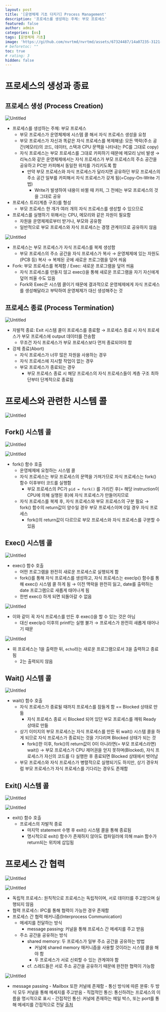 ```yaml
---
layout: post
title: '[운영체제 기초 다지기] Process Management'
description: '프로세스를 생성하는 주체: 부모 프로세스'
featured: false
author: admin
categories: [os]
tags: [운영체제 기초]
image: 'https://github.com/nvrtmd/nvrtmd/assets/67324487/14a07235-3121-4fd0-9c4c-780eeba4022a'
# beforetoc: ""
toc: true
# rating: 3
hidden: false
---
```


# 프로세스의 생성과 종료

## 프로세스 생성 (Process Creation)

![Untitled](https://github.com/nvrtmd/nvrtmd/assets/67324487/fd4dcc8d-5a4c-4165-aafa-c575aa3cd2b5)

- 프로세스를 생성하는 주체: 부모 프로세스
  - 부모 프로세스가 운영체제에 시스템 콜 해서 자식 프로세스 생성을 요청
  - 부모 프로세스가 자신과 똑같은 자식 프로세스를 복제해냄: 모든 맥락(주소 공간(메모리)의 코드, 데이터, 스택과 CPU 문맥을 나타내는 PC를 그대로 copy)
  - 자식 프로세스는 부모 프로세스를 그대로 카피하기 때문에 메모리 낭비 발생 → 리눅스와 같은 운영체제에서는 자식 프로세스가 부모 프로세스의 주소 공간을 공유하고 PC만 카피해서 동일한 위치를 가리키도록 함
    - 만약 부모 프로세스와 자식 프로세스가 달라지면 공유하던 부모 프로세스의 주소 공간 일부를 카피해서 자식 프로세스가 갖게 됨(=Copy-On-Write 기법)
      - Write가 발생하여 내용이 바뀔 때 카피, 그 전에는 부모 프로세스의 것을 그대로 공유
- 프로세스 트리(계층 구조)를 형성
  - 부모 프로세스 한 개가 여러 개의 자식 프로세스를 생성할 수 있으므로
- 프로세스를 실행하기 위해서는 CPU, 메모리와 같은 자원이 필요함
  - 자원을 운영체제로부터 받거나, 부모와 공유함
  - 일반적으로 부모 프로세스와 자식 프로세스는 경쟁 관계이므로 공유하지 않음

![Untitled](https://github.com/nvrtmd/nvrtmd/assets/67324487/c1b7e67e-f850-4e93-a943-be5a1cbe241a)

- 프로세스는 부모 프로세스가 자식 프로세스를 복제 생성함
  - 부모 프로세스의 주소 공간을 자식 프로세스가 복사 → 운영체제에 있는 자원도(PCB 등) 복사 → 복제된 곳에 새로운 프로그램을 덮어 씌움
- Fork: 부모 프로세스를 복제함 / Exec: 새로운 프로그램을 덮어 씌움
  - 자식 프로세스를 만들지 않고 exec()을 통해 새로운 프로그램을 자기 자신에게 덮어 씌울 수도 있음
  - Fork와 Exec은 시스템 콜이기 때문에 결과적으로 운영체제에게 자식 프로세스를 생성해달라고 부탁하여 운영체제가 대신 생성해주는 것

## 프로세스 종료 (Process Termination)

![Untitled](https://github.com/nvrtmd/nvrtmd/assets/67324487/8c8751ba-6db9-448d-bfa8-bb757ab4204d)

- 자발적 종료: Exit 시스템 콜이 프로세스를 종료함 → 프로세스 종료 시 자식 프로세스가 부모 프로세스에 output 데이터를 전송함
  - 무조건 자식 프로세스가 부모 프로세스보다 먼저 종료되어야 함
- 강제 종료(Abort)
  - 자식 프로세스가 너무 많은 자원을 사용하는 경우
  - 자식 프로세스에 지시할 작업이 없는 경우
  - 부모 프로세스가 종료되는 경우
    - 부모 프로세스 종료 시 해당 프로세스의 자식 프로세스들이 계층 구조 최하단부터 단계적으로 종료됨

# 프로세스와 관련한 시스템 콜

![Untitled](https://github.com/nvrtmd/nvrtmd/assets/67324487/abed0154-304f-4f60-b496-69e950f6a7b8)

## Fork() 시스템 콜

![Untitled](https://github.com/nvrtmd/nvrtmd/assets/67324487/2d9333ea-20c7-474b-b831-360a75096396)

![Untitled](https://github.com/nvrtmd/nvrtmd/assets/67324487/879c8b08-eddd-43c9-a279-bb533607f002)

- fork() 함수 호출
  - 운영체제에 요청하는 시스템 콜
  - 자식 프로세스는 부모 프로세스의 문맥을 가져가므로 자식 프로세스는 fork() 함수 이후부터 코드를 실행함
    - 부모 프로세스의 PC가 `pid = fork()` 를 가리킨 후(= 해당 instruction이 CPU에 의해 실행된 후)에 자식 프로세스가 만들어지므로
  - 자식 프로세스를 복제 후, 자식 프로세스와 부모 프로세스의 구분 필요 → fork() 함수의 return값이 양수일 경우 부모 프로세스이며 0일 경우 자식 프로세스
    - fork()의 return값이 다르므로 부모 프로세스와 자식 프로세스를 구분할 수 있음

## Exec() 시스템 콜

![Untitled](https://github.com/nvrtmd/nvrtmd/assets/67324487/8ab4c81f-7e56-4250-b4b9-949fe24cf296)

- exec() 함수 호출
  - 어떤 프로그램을 완전히 새로운 프로세스로 실행되게 함
  - fork()를 통해 자식 프로세스를 생성하고, 자식 프로세스는 execlp() 함수를 통해 exec() 시스템 콜 하게 됨 → 이전 맥락을 완전히 잃고, date를 출력하는 date 프로그램으로 새롭게 태어나게 됨
  - 한번 exec() 하게 되면 되돌아갈 수 없음

![Untitled](https://github.com/nvrtmd/nvrtmd/assets/67324487/7b3b6913-9923-4ff6-afc3-0a2a2d47d4e5)

- 이와 같이 꼭 자식 프로세스를 만든 후 exec()을 할 수 있는 것은 아님
  - 대신 execlp() 이후의 printf는 실행 불가 → 프로세스가 완전히 새롭게 태어나기 때문

![Untitled](https://github.com/nvrtmd/nvrtmd/assets/67324487/86db7113-6b6a-4e6c-b5c5-1420e9305f41)

- 위 프로세스는 1을 출력한 뒤, `echo`라는 새로운 프로그램으로서 3을 출력하고 종료됨
  - 2는 출력되지 않음

## Wait() 시스템 콜

![Untitled](https://github.com/nvrtmd/nvrtmd/assets/67324487/76f65380-4c47-4c86-a8d3-e72c0ff0dd11)

- wait() 함수 호출
  - 자식 프로세스가 종료될 때까지 프로세스를 잠들게 함 == Blocked 상태로 만듦
    - 자식 프로세스 종료 시 Blocked 되어 있던 부모 프로세스를 깨워 Ready 상태로 만듦
  - 상기 이미지의 부모 프로세스는 자식 프로세스를 만든 뒤 wait() 시스템 콜을 하게 되므로 자식 프로세스가 종료되는 것을 기다리며 Blocked 상태가 되는 것
    - fork()한 이후, fork()의 return값이 0이 아니라면(= 부모 프로세스라면) wait() → 부모 프로세스가 CPU 제어권을 얻지 못하며(Blocked), 자식 프로세스가 자신의 코드를 다 실행한 후 종료되면 Blocked 상태에서 벗어남
  - 부모 프로세스와 자식 프로세스가 병렬적으로 실행되기도 하지만, 상기 경우처럼 부모 프로세스가 자식 프로세스를 기다리는 경우도 존재함

## Exit() 시스템 콜

![Untitled](https://github.com/nvrtmd/nvrtmd/assets/67324487/f3498dd2-247d-4a03-bcec-2eeb260e28b0)

![Untitled](https://github.com/nvrtmd/nvrtmd/assets/67324487/dd6b1fe9-5bc1-47d1-8498-13c138e744ac)

- exit() 함수 호출
  - 프로세스의 자발적 종료
    - 마지막 statement 수행 후 exit() 시스템 콜을 통해 종료됨
    - 명시적으로 exit() 함수가 존재하지 않아도 컴파일러에 의해 main 함수가 return되는 위치에 삽입됨

# 프로세스 간 협력

![Untitled](https://github.com/nvrtmd/nvrtmd/assets/67324487/75bee302-3965-4c59-a3db-cc55f210ce91)

![Untitled](https://github.com/nvrtmd/nvrtmd/assets/67324487/5fb7cb6e-8181-4182-ad67-39ff0d1f5220)

- 독립적 프로세스: 원칙적으로 프로세스는 독립적이며, 서로 데이터를 주고받으며 실행되지 않음
- 협력 프로세스: IPC를 통해 협력이 가능한 경우 존재함
- 프로세스 간 협력 매커니즘(Interprocess Communication)
  - 메세지를 전달하는 방식
    - message passing: 커널을 통해 프로세스 간 메세지를 주고 받음
  - 주소 공간을 공유하는 방식
    - shared memory: 두 프로세스가 일부 주소 공간을 공유하는 방법
      - 커널에 shared memory 매커니즘을 사용할 것이라는 시스템 콜을 해야 함
      - 두 프로세스가 서로 신뢰할 수 있는 관계여야 함
    - cf. 스레드들은 서로 주소 공간을 공유하기 때문에 완전한 협력이 가능함

![Untitled](https://github.com/nvrtmd/nvrtmd/assets/67324487/9b3d5f4f-80da-4efa-916f-4df5a31ecf25)

- message passing - Mailbox 또한 커널에 존재함 - 통신 방식에 따른 분류: 두 방식 모두 커널을 통해 메세지를 주고받음 - 직접적인 통신: 통신하려는 프로세스의 이름을 명시적으로 표시 - 간접적인 통신: 커널에 존재하는 메일 박스, 또는 port를 통해 메세지를 간접적으로 전달
  [출처](http://www.kocw.net/home/search/kemView.do?kemId=1046323&ar=pop)
